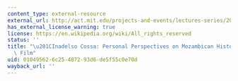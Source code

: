 ```yaml
---
content_type: external-resource
external_url: http://act.mit.edu/projects-and-events/lectures-series/2019-spring/may-6-inadelso-cossa/
has_external_license_warning: true
license: https://en.wikipedia.org/wiki/All_rights_reserved
status: ''
title: "\u201CInadelso Cossa: Personal Perspectives on Mozambican History through\
  \ Film"
uid: 01049562-6c25-4872-93d6-de5f55c0e70d
wayback_url: ''
---
```

